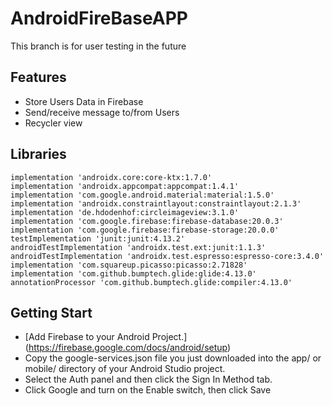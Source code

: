 # AndroidFireBaseAPP

This branch is for user testing in the future

## Features
- Store Users Data in Firebase
- Send/receive message to/from Users
- Recycler view

## Libraries
    implementation 'androidx.core:core-ktx:1.7.0'
    implementation 'androidx.appcompat:appcompat:1.4.1'
    implementation 'com.google.android.material:material:1.5.0'
    implementation 'androidx.constraintlayout:constraintlayout:2.1.3'
    implementation 'de.hdodenhof:circleimageview:3.1.0'
    implementation 'com.google.firebase:firebase-database:20.0.3'
    implementation 'com.google.firebase:firebase-storage:20.0.0'
    testImplementation 'junit:junit:4.13.2'
    androidTestImplementation 'androidx.test.ext:junit:1.1.3'
    androidTestImplementation 'androidx.test.espresso:espresso-core:3.4.0'
    implementation 'com.squareup.picasso:picasso:2.71828'
    implementation 'com.github.bumptech.glide:glide:4.13.0'
    annotationProcessor 'com.github.bumptech.glide:compiler:4.13.0'
    
## Getting Start

- [Add Firebase to your Android Project.] (https://firebase.google.com/docs/android/setup)
- Copy the google-services.json file you just downloaded into the app/ or mobile/ directory of your Android Studio project.
- Select the Auth panel and then click the Sign In Method tab.
- Click Google and turn on the Enable switch, then click Save
